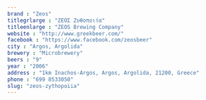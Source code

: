```yaml
---
brand : "Zeos"
titlegrlarge : "ΖΕΟΣ Ζυθοποιία"
titleenlarge : "ZEOS Brewing Company"
website : "http://www.greekbeer.com/"
facebook : "https://www.facebook.com/zeosbeer"
city : "Argos, Argolida"
brewery : "Microbrewery"
beers : "9"
year : "2006"
address : "1km Inachos-Argos, Argos, Argolida, 21200, Greece"
phone : "699 8533050"
slug: "zeos-zythopoiia"
---
```

